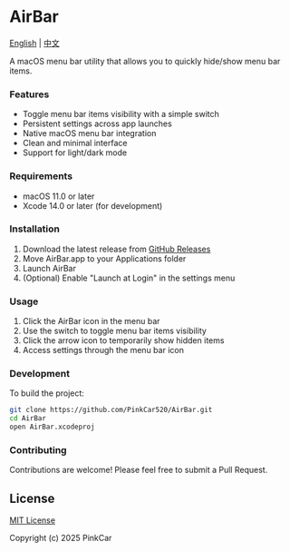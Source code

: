 # AirBar

[English](README.md) | [中文](README_zh.md)

A macOS menu bar utility that allows you to quickly hide/show menu bar items.

### Features

- Toggle menu bar items visibility with a simple switch
- Persistent settings across app launches
- Native macOS menu bar integration
- Clean and minimal interface
- Support for light/dark mode

### Requirements

- macOS 11.0 or later
- Xcode 14.0 or later (for development)

### Installation

1. Download the latest release from [GitHub Releases](https://github.com/PinkCar520/AirBar/releases)
2. Move AirBar.app to your Applications folder
3. Launch AirBar
4. (Optional) Enable "Launch at Login" in the settings menu

### Usage

1. Click the AirBar icon in the menu bar
2. Use the switch to toggle menu bar items visibility
3. Click the arrow icon to temporarily show hidden items
4. Access settings through the menu bar icon

### Development

To build the project:

```bash
git clone https://github.com/PinkCar520/AirBar.git
cd AirBar
open AirBar.xcodeproj
```

### Contributing

Contributions are welcome! Please feel free to submit a Pull Request.

## License

[MIT License](LICENSE)

Copyright (c) 2025 PinkCar
